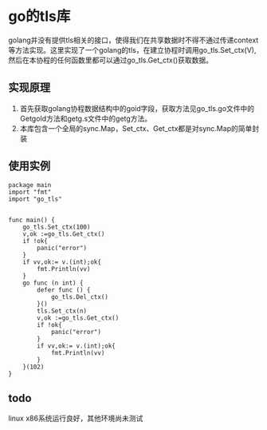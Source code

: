 # go的tls库
golang并没有提供tls相关的接口，使得我们在共享数据时不得不通过传递context等方法实现。这里实现了一个golang的tls，在建立协程时调用go_tls.Set_ctx(V),然后在本协程的任何函数里都可以通过go_tls.Get_ctx()获取数据。
## 实现原理
1. 首先获取golang协程数据结构中的goid字段，获取方法见go_tls.go文件中的GetgoId方法和getg.s文件中的getg方法。
2. 本库包含一个全局的sync.Map，Set_ctx、Get_ctx都是对sync.Map的简单封装
## 使用实例
    package main
    import "fmt"
    import "go_tls"
    
    
    func main() {
    	go_tls.Set_ctx(100)
    	v,ok :=go_tls.Get_ctx()
    	if !ok{
    		panic("error")
    	}
    	if vv,ok:= v.(int);ok{
    		fmt.Println(vv)
    	}
    	go func (n int) {
    		defer func () {
    			go_tls.Del_ctx()
    		}()
    		tls.Set_ctx(n)
    		v,ok :=go_tls.Get_ctx()
    		if !ok{
    			panic("error")
    		}
    		if vv,ok:= v.(int);ok{
    			fmt.Println(vv)
    		}
    	}(102)
    }
    
## 	todo
linux x86系统运行良好，其他环境尚未测试

